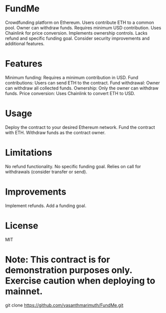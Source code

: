 # FundMe
Crowdfunding platform on Ethereum. Users contribute ETH to a common pool. Owner can withdraw funds. Requires minimum USD contribution. Uses Chainlink for price conversion. Implements ownership controls. Lacks refund and specific funding goal. Consider security improvements and additional features.

# Features
Minimum funding: Requires a minimum contribution in USD.
Fund contributions: Users can send ETH to the contract.
Fund withdrawal: Owner can withdraw all collected funds.
Ownership: Only the owner can withdraw funds.
Price conversion: Uses Chainlink to convert ETH to USD.
# Usage
Deploy the contract to your desired Ethereum network.
Fund the contract with ETH.
Withdraw funds as the contract owner.
# Limitations
No refund functionality.
No specific funding goal.
Relies on call for withdrawals (consider transfer or send).
# Improvements
Implement refunds.
Add a funding goal.
# License
MIT

# Note: This contract is for demonstration purposes only. Exercise caution when deploying to mainnet.
git clone https://github.com/vasanthmarimuth/FundMe.git
